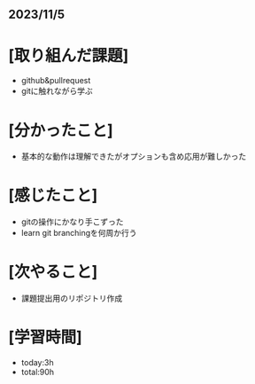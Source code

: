 ## 2023/11/5

# [取り組んだ課題]
- github&pullrequest
- gitに触れながら学ぶ
# [分かったこと]
- 基本的な動作は理解できたがオプションも含め応用が難しかった
# [感じたこと]
- gitの操作にかなり手こずった
- learn git branchingを何周か行う
# [次やること]
- 課題提出用のリポジトリ作成
# [学習時間]
- today:3h  
- total:90h
